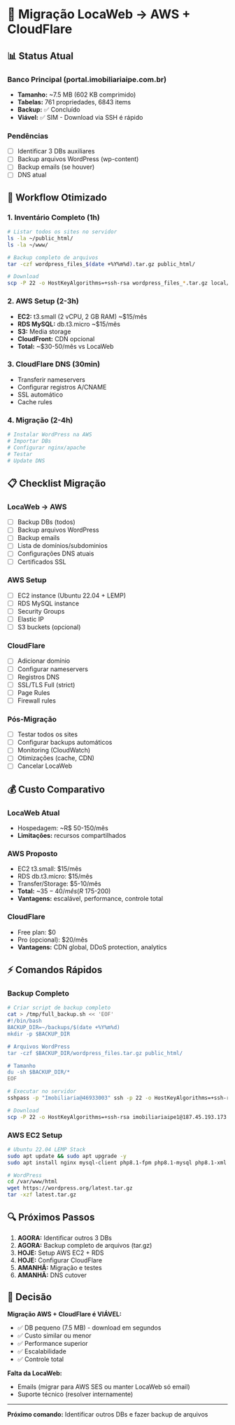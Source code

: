 # 🚀 Migração LocaWeb → AWS + CloudFlare

## 📊 Status Atual

### Banco Principal (portal.imobiliariaipe.com.br)
- **Tamanho:** ~7.5 MB (602 KB comprimido)
- **Tabelas:** 761 propriedades, 6843 items
- **Backup:** ✅ Concluído
- **Viável:** ✅ SIM - Download via SSH é rápido

### Pendências
- [ ] Identificar 3 DBs auxiliares
- [ ] Backup arquivos WordPress (wp-content)
- [ ] Backup emails (se houver)
- [ ] DNS atual

## 🎯 Workflow Otimizado

### 1. Inventário Completo (1h)
```bash
# Listar todos os sites no servidor
ls -la ~/public_html/
ls -la ~/www/

# Backup completo de arquivos
tar -czf wordpress_files_$(date +%Y%m%d).tar.gz public_html/

# Download
scp -P 22 -o HostKeyAlgorithms=+ssh-rsa wordpress_files_*.tar.gz local/
```

### 2. AWS Setup (2-3h)
- **EC2:** t3.small (2 vCPU, 2 GB RAM) ~$15/mês
- **RDS MySQL:** db.t3.micro ~$15/mês
- **S3:** Media storage
- **CloudFront:** CDN opcional
- **Total:** ~$30-50/mês vs LocaWeb

### 3. CloudFlare DNS (30min)
- Transferir nameservers
- Configurar registros A/CNAME
- SSL automático
- Cache rules

### 4. Migração (2-4h)
```bash
# Instalar WordPress na AWS
# Importar DBs
# Configurar nginx/apache
# Testar
# Update DNS
```

## 📋 Checklist Migração

### LocaWeb → AWS
- [ ] Backup DBs (todos)
- [ ] Backup arquivos WordPress
- [ ] Backup emails
- [ ] Lista de domínios/subdominios
- [ ] Configurações DNS atuais
- [ ] Certificados SSL

### AWS Setup
- [ ] EC2 instance (Ubuntu 22.04 + LEMP)
- [ ] RDS MySQL instance
- [ ] Security Groups
- [ ] Elastic IP
- [ ] S3 buckets (opcional)

### CloudFlare
- [ ] Adicionar domínio
- [ ] Configurar nameservers
- [ ] Registros DNS
- [ ] SSL/TLS Full (strict)
- [ ] Page Rules
- [ ] Firewall rules

### Pós-Migração
- [ ] Testar todos os sites
- [ ] Configurar backups automáticos
- [ ] Monitoring (CloudWatch)
- [ ] Otimizações (cache, CDN)
- [ ] Cancelar LocaWeb

## 💰 Custo Comparativo

### LocaWeb Atual
- Hospedagem: ~R$ 50-150/mês
- **Limitações:** recursos compartilhados

### AWS Proposto
- EC2 t3.small: $15/mês
- RDS db.t3.micro: $15/mês
- Transfer/Storage: $5-10/mês
- **Total:** ~$35-40/mês (R$ 175-200)
- **Vantagens:** escalável, performance, controle total

### CloudFlare
- Free plan: $0
- Pro (opcional): $20/mês
- **Vantagens:** CDN global, DDoS protection, analytics

## ⚡ Comandos Rápidos

### Backup Completo
```bash
# Criar script de backup completo
cat > /tmp/full_backup.sh << 'EOF'
#!/bin/bash
BACKUP_DIR=~/backups/$(date +%Y%m%d)
mkdir -p $BACKUP_DIR

# Arquivos WordPress
tar -czf $BACKUP_DIR/wordpress_files.tar.gz public_html/

# Tamanho
du -sh $BACKUP_DIR/*
EOF

# Executar no servidor
sshpass -p "Imobiliaria@46933003" ssh -p 22 -o HostKeyAlgorithms=+ssh-rsa imobiliariaipe1@187.45.193.173 "bash -s" < /tmp/full_backup.sh

# Download
scp -P 22 -o HostKeyAlgorithms=+ssh-rsa imobiliariaipe1@187.45.193.173:~/backups/20251006/wordpress_files.tar.gz ./
```

### AWS EC2 Setup
```bash
# Ubuntu 22.04 LEMP Stack
sudo apt update && sudo apt upgrade -y
sudo apt install nginx mysql-client php8.1-fpm php8.1-mysql php8.1-xml php8.1-gd -y

# WordPress
cd /var/www/html
wget https://wordpress.org/latest.tar.gz
tar -xzf latest.tar.gz
```

## 🔍 Próximos Passos

1. **AGORA:** Identificar outros 3 DBs
2. **AGORA:** Backup completo de arquivos (tar.gz)
3. **HOJE:** Setup AWS EC2 + RDS
4. **HOJE:** Configurar CloudFlare
5. **AMANHÃ:** Migração e testes
6. **AMANHÃ:** DNS cutover

## 🎯 Decisão

**Migração AWS + CloudFlare é VIÁVEL:**
- ✅ DB pequeno (7.5 MB) - download em segundos
- ✅ Custo similar ou menor
- ✅ Performance superior
- ✅ Escalabilidade
- ✅ Controle total

**Falta da LocaWeb:**
- Emails (migrar para AWS SES ou manter LocaWeb só email)
- Suporte técnico (resolver internamente)

---
**Próximo comando:** Identificar outros DBs e fazer backup de arquivos

